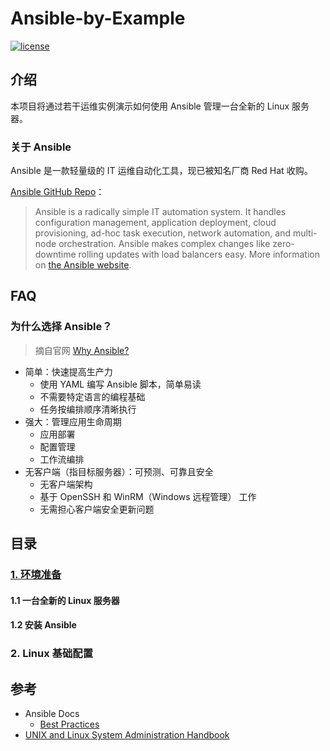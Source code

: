 # Ansible-by-Example

[![license][license]][license_link]

[license]: https://img.shields.io/github/license/itechub/Ansible-by-Example.svg
[license_link]: https://github.com/itechub/Ansible-by-Example/blob/master/LICENSE

## 介绍

本项目将通过若干运维实例演示如何使用 Ansible 管理一台全新的 Linux 服务器。

### 关于 Ansible

Ansible 是一款轻量级的 IT 运维自动化工具，现已被知名厂商 Red Hat 收购。

[ansible_site]: https://ansible.com/
[ansible_repo]: https://github.com/ansible/ansible

[Ansible GitHub Repo][ansible_repo]：

> Ansible is a radically simple IT automation system. It handles configuration management, application deployment, cloud provisioning, ad-hoc task execution, network automation, and multi-node orchestration. Ansible makes complex changes like zero-downtime rolling updates with load balancers easy. More information on [the Ansible website][ansible_site].

## FAQ

### 为什么选择 Ansible？

[it_auto]: https://www.ansible.com/overview/it-automation

> 摘自官网 [Why Ansible?][it_auto]

- 简单：快速提高生产力
  - 使用 YAML 编写 Ansible 脚本，简单易读
  - 不需要特定语言的编程基础
  - 任务按编排顺序清晰执行
- 强大：管理应用生命周期
  - 应用部署
  - 配置管理
  - 工作流编排
- 无客户端（指目标服务器）：可预测、可靠且安全
  - 无客户端架构
  - 基于 OpenSSH 和 WinRM（Windows 远程管理） 工作
  - 无需担心客户端安全更新问题

## 目录

### [1. 环境准备](docs/01_prepare.md)

#### 1.1 一台全新的 Linux 服务器

#### 1.2 安装 Ansible

### 2. Linux 基础配置

## 参考

[best_prac]: https://docs.ansible.com/ansible/latest/user_guide/playbooks_best_practices.html
[ulsa_hb]: https://www.goodreads.com/book/show/8772005-unix-and-linux-system-administration-handbook

- Ansible Docs
  - [Best Practices][best_prac]
- [UNIX and Linux System Administration Handbook][ulsa_hb]
